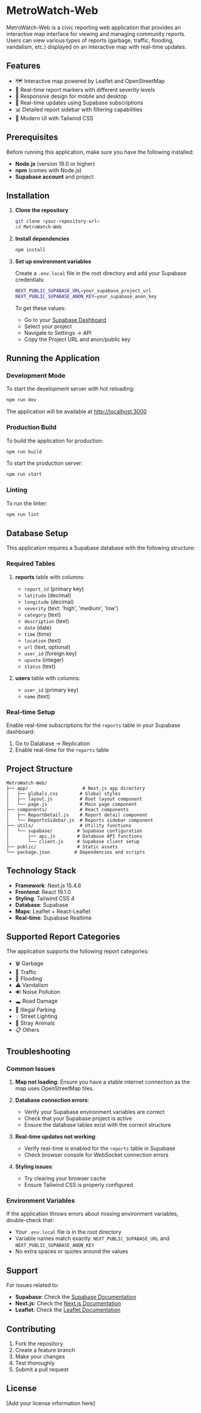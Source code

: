 # MetroWatch-Web

MetroWatch-Web is a civic reporting web application that provides an interactive map interface for viewing and managing community reports. Users can view various types of reports (garbage, traffic, flooding, vandalism, etc.) displayed on an interactive map with real-time updates.

## Features

- 🗺️ Interactive map powered by Leaflet and OpenStreetMap
- 📍 Real-time report markers with different severity levels
- 📱 Responsive design for mobile and desktop
- 🔄 Real-time updates using Supabase subscriptions
- 📊 Detailed report sidebar with filtering capabilities
- 🎨 Modern UI with Tailwind CSS

## Prerequisites

Before running this application, make sure you have the following installed:

- **Node.js** (version 18.0 or higher)
- **npm** (comes with Node.js)
- **Supabase account** and project

## Installation

1. **Clone the repository**

   ```bash
   git clone <your-repository-url>
   cd MetroWatch-Web
   ```

2. **Install dependencies**

   ```bash
   npm install
   ```

3. **Set up environment variables**

   Create a `.env.local` file in the root directory and add your Supabase credentials:

   ```bash
   NEXT_PUBLIC_SUPABASE_URL=your_supabase_project_url
   NEXT_PUBLIC_SUPABASE_ANON_KEY=your_supabase_anon_key
   ```

   To get these values:

   - Go to your [Supabase Dashboard](https://supabase.com/dashboard)
   - Select your project
   - Navigate to Settings → API
   - Copy the Project URL and anon/public key

## Running the Application

### Development Mode

To start the development server with hot reloading:

```bash
npm run dev
```

The application will be available at [http://localhost:3000](http://localhost:3000)

### Production Build

To build the application for production:

```bash
npm run build
```

To start the production server:

```bash
npm run start
```

### Linting

To run the linter:

```bash
npm run lint
```

## Database Setup

This application requires a Supabase database with the following structure:

### Required Tables

1. **reports** table with columns:

   - `report_id` (primary key)
   - `latitude` (decimal)
   - `longitude` (decimal)
   - `severity` (text: 'high', 'medium', 'low')
   - `category` (text)
   - `description` (text)
   - `date` (date)
   - `time` (time)
   - `location` (text)
   - `url` (text, optional)
   - `user_id` (foreign key)
   - `upvote` (integer)
   - `status` (text)

2. **users** table with columns:
   - `user_id` (primary key)
   - `name` (text)

### Real-time Setup

Enable real-time subscriptions for the `reports` table in your Supabase dashboard:

1. Go to Database → Replication
2. Enable real-time for the `reports` table

## Project Structure

```
MetroWatch-Web/
├── app/                    # Next.js app directory
│   ├── globals.css        # Global styles
│   ├── layout.js          # Root layout component
│   └── page.js            # Main page component
├── components/            # React components
│   ├── ReportDetail.js    # Report detail component
│   └── ReportsSidebar.js  # Reports sidebar component
├── utils/                 # Utility functions
│   └── supabase/         # Supabase configuration
│       ├── api.js        # Database API functions
│       └── client.js     # Supabase client setup
├── public/               # Static assets
└── package.json         # Dependencies and scripts
```

## Technology Stack

- **Framework**: Next.js 15.4.6
- **Frontend**: React 19.1.0
- **Styling**: Tailwind CSS 4
- **Database**: Supabase
- **Maps**: Leaflet + React-Leaflet
- **Real-time**: Supabase Realtime

## Supported Report Categories

The application supports the following report categories:

- 🗑️ Garbage
- 🚦 Traffic
- 🌊 Flooding
- ⚠️ Vandalism
- 🔊 Noise Pollution
- 🕳️ Road Damage
- 🚗 Illegal Parking
- 💡 Street Lighting
- 🐶 Stray Animals
- 📋 Others

## Troubleshooting

### Common Issues

1. **Map not loading**: Ensure you have a stable internet connection as the map uses OpenStreetMap tiles.

2. **Database connection errors**:

   - Verify your Supabase environment variables are correct
   - Check that your Supabase project is active
   - Ensure the database tables exist with the correct structure

3. **Real-time updates not working**:

   - Verify real-time is enabled for the `reports` table in Supabase
   - Check browser console for WebSocket connection errors

4. **Styling issues**:
   - Try clearing your browser cache
   - Ensure Tailwind CSS is properly configured

### Environment Variables

If the application throws errors about missing environment variables, double-check that:

- Your `.env.local` file is in the root directory
- Variable names match exactly: `NEXT_PUBLIC_SUPABASE_URL` and `NEXT_PUBLIC_SUPABASE_ANON_KEY`
- No extra spaces or quotes around the values

## Support

For issues related to:

- **Supabase**: Check the [Supabase Documentation](https://supabase.com/docs)
- **Next.js**: Check the [Next.js Documentation](https://nextjs.org/docs)
- **Leaflet**: Check the [Leaflet Documentation](https://leafletjs.com/reference.html)

## Contributing

1. Fork the repository
2. Create a feature branch
3. Make your changes
4. Test thoroughly
5. Submit a pull request

## License

[Add your license information here]
